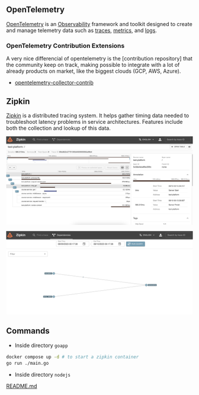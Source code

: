 ## OpenTelemetry

[OpenTelemetry](https://opentelemetry.io/docs/instrumentation/go/getting-started/) is an [Observability](https://opentelemetry.io/docs/concepts/observability-primer/#what-is-observability) framework and toolkit designed to create and manage telemetry data such as [traces](https://opentelemetry.io/docs/concepts/signals/traces/), [metrics](https://opentelemetry.io/docs/concepts/signals/metrics/), and [logs](https://opentelemetry.io/docs/concepts/signals/logs/).

### OpenTelemetry Contribution Extensions

A very nice differencial of opentelemetry is the [contribution repository] that the community keep on track, making possible to integrate with a lot of already products on market, like the biggest clouds (GCP, AWS, Azure).

- [opentelemetry-collector-contrib](https://github.com/open-telemetry/opentelemetry-collector-contrib/tree/main/exporter)

## Zipkin

[Zipkin](https://zipkin.io/) is a distributed tracing system. It helps gather timing data needed to troubleshoot latency problems in service architectures. Features include both the collection and lookup of this data.

![zipkin dashboard showing traces](https://github.com/sibelly/otel-example/blob/main/.github/assets/show-trace.png)

![zipkin dashboard showing dependencies services](https://github.com/sibelly/otel-example/blob/main/.github/assets/dependencies-services.png)

## Commands

- Inside directory `goapp`
```bash
docker compose up -d # to start a zipkin container
go run ./main.go 
```

- Inside directory `nodejs`

[README.md](https://github.com/sibelly/otel-example/blob/main/nodejs/README.md)